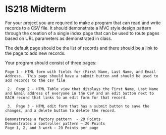 # IS218 Midterm
For your project you are required to make a program that can read and write records to a CSV file.   It should demonstrate a MVC style design pattern through the creation of a single index page that can be used to route pages based on URL parameters as demonstrated in class.

The default page should be the list of records and there should be a link to the page to add new records.

Your program should consist of three pages:

    Page 1 - HTML form with fields for (First Name, Last Name, and Email Address.  This page should have a submit button and should be used to add records to the csv file

     2.  Page 2 - HTML Table view that displays the First Name, Last Name and Email address of everyone in the CSV and an edit button next to EACH record that links to an edit form for that record.  

     3.  Page 3 - HTML edit form that has a submit button to save the changes, and a delete button to delete the record.

    Demonstrates a factory pattern  - 20 Points
    Demonstrates a controller pattern – 20 Points
    Page 1, 2, and 3 work – 20 Points per page

      
